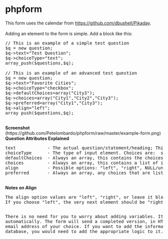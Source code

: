 # phpform

This form uses the calendar from https://github.com/dbushell/Pikaday.  
<br>
Adding an element to the form is simple.  Add a block like this:
<br>
<pre>
// This is an example of a simple test question
$q = new question;
$q->text="Test Question";
$q->choiceType="text";
array_push($questions,$q);

// This is an example of an advanced test question
$q = new question;
$q->text="Favorite Cities";
$q->choiceType="checkbox";
$q->defaultChoices=array("City3");
$q->choices=array("City1","City2","City3");
$q->preferred=array("City1","City3");
$q->align="left";
array_push($questions,$q);
</pre>
<br>
<b>Screenshot</b>
(https://github.com/Petelombardo/phpform/raw/master/example-form.png)
<b>Question Attributes Explained</b>
<pre>
text            - The actual question/statement/heading; This attribute generates the variable as well
choiceType      - The type of input element. Choices are:  select, radio, date, text, textarea, checkbox
defaultChoices  - Always an array, this contains the choices that you wish to be pre-selected by default.
choices         - Always an array, this contains a list of items to choose from.
align           - Possible options: "left", "right", NULL/undefined.  
preferred       - Always an array, any choices that are listed in the array are highlighted.  These are recommended options.
</pre>
<br>
<b>Notes on Align</b>
<pre>
The align option values are "left", "right", or leave it blank for the default.
If you choose "left", the very next element should be "right".   Likewise, if an element has "right" set, then the element above it must be set to "left".  If you do not follow these rules, the formatting will not be properly set.  When the align setting is left blank, the element is automatically shown on the left-hand side with no option for another element to be on the right.  

There is no need for you to worry about adding variables.  It is done automatically.  The form will send a completed version, in HTML, to an email address of your choice.   If you want to add the information to a database, you would need to add the appropriate logic to it.
</pre>

